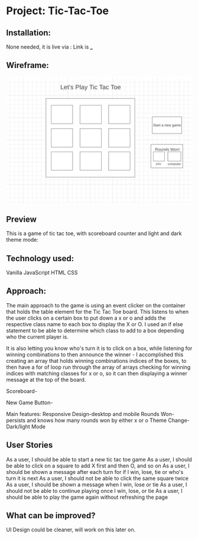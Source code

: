 # Project: Tic-Tac-Toe

## Installation:

None needed, it is live via : Link is **\_**

## Wireframe:

![Screenshot](TicTacToeWireframe.jpg)

## Preview

This is a game of tic tac toe, with scoreboard counter and light and dark theme mode:

## Technology used:

Vanilla JavaScript
HTML
CSS

## Approach:

The main approach to the game is using an event clicker on the container that holds the table element for the Tic Tac Toe board. This listens to when the user clicks on a certain box to put down a x or o and adds the respective class name to each box to display the X or O. I used an if else statement to be able to determine which class to add to a box depending who the current player is.

It is also letting you know who's turn it is to click on a box, while listening for winning combinations to then announce the winner - I accomplished this creating an array that holds winning combinations indices of the boxes, to then have a for of loop run through the array of arrays checking for winning indices with matching classes for x or o, so it can then displaying a winner message at the top of the board.

Scoreboard-

New Game Button-

Main features:
Responsive Design-desktop and mobile
Rounds Won- persists and knows how many rounds won by either x or o
Theme Change-Dark/light Mode

## User Stories

As a user, I should be able to start a new tic tac toe game
As a user, I should be able to click on a square to add X first and then O, and so on
As a user, I should be shown a message after each turn for if I win, lose, tie or who's turn it is next
As a user, I should not be able to click the same square twice
As a user, I should be shown a message when I win, lose or tie
As a user, I should not be able to continue playing once I win, lose, or tie
As a user, I should be able to play the game again without refreshing the page

## What can be improved?

UI Design could be cleaner, will work on this later on.
